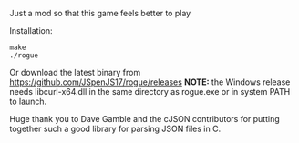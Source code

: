 Just a mod so that this game feels better to play

Installation:

```
make
./rogue
```

Or download the latest binary from https://github.com/JSpenJS17/rogue/releases
**NOTE:** the Windows release needs libcurl-x64.dll in the same directory as rogue.exe or in system PATH to launch.

Huge thank you to Dave Gamble and the cJSON contributors for putting together such a good library for parsing JSON files in C.
